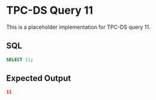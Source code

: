 # TPC-DS Query 11

This is a placeholder implementation for TPC-DS query 11.

## SQL
```sql
SELECT 11;
```

## Expected Output
```json
11
```
